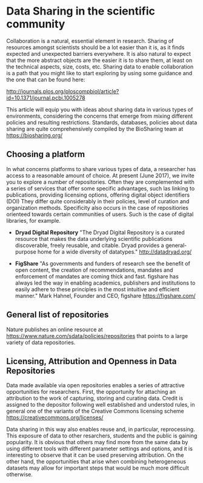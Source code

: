 Data Sharing in the scientific community
========================================
Collaboration is a natural, essential element in research. Sharing of resources amongst scientists should be a lot easier than it is, as it finds expected and unexpected barriers everywhere. It is also natural to expect that the more abstract objects are the easier it is to share them, at least on the technical aspects, size, costs, etc. Sharing data to enable collaboration is a path that you might like to start exploring by using some guidance and the one that can be found here:

<!-- added to Mendeley -->
http://journals.plos.org/ploscompbiol/article?id=10.1371/journal.pcbi.1005278

This article will equip you with ideas about sharing data in various types of environments, considering the concerns that emerge from mixing different policies and resulting restrictions. Standards, databases, policies about data sharing are quite comprehensively compiled by the BioSharing team at https://biosharing.org/

Choosing a platform
-------------------
In what concerns platforms to share various types of data, a researcher has access to a reasonable amount of choice. At present (June 2017), we invite you to explore a number of repositories. Often they are complemented with a series of services that offer some specific advantages, such las linking to publications, providing licensing options, offering digital object identifiers (DOI) They differ quite considerably in their policies, level of curation and organization methods. Specificity also occurs in the case of repositiories orienteed towards certain communities of users. Such is the case of digital libraries, for example.

- **Dryad Digital Repository** "The Dryad Digital Repository is a curated resource that makes the data underlying scientific publications discoverable, freely reusable, and citable. Dryad provides a general-purpose home for a wide diversity of datatypes." http://datadryad.org/

- **FigShare** "As governments and funders of research see the benefit of open content, the creation of recommendations, mandates and enforcement of mandates are coming thick and fast. figshare has always led the way in enabling academics, publishers and institutions to easily adhere to these principles in the most intuitive and efficient manner." Mark Hahnel, Founder and CEO, figshare https://figshare.com/

General list of repositories
----------------------------
Nature publishes an online resource at https://www.nature.com/sdata/policies/repositories that points to a large variety of data repositories.

Licensing, Attribution and Openness in Data Repositories
--------------------------------------------------------
Data made available via open repositories enables a series of attractive opportunities for researchers. First, the opportunity for attaching an attribution to the work of capturing, storing and curating data. Credit is assigned to the depositor following well established and understod rules, in general one of the variants of the Creative Commons licensing scheme https://creativecommons.org/licenses/ 

Data sharing in this way also enables reuse and, in particular, reprocessing. This exposure of data to other resarchers, students and the public is gaining popularity. It is obvious that others may find more from the same data by using different tools with different parameter settings and options, and it is interesting to observe that it can be used preserving attribution. On the other hand, the opportunities that arise when combining heterogeneous datasets may allow for important steps that would be much more difficult otherwise. 
